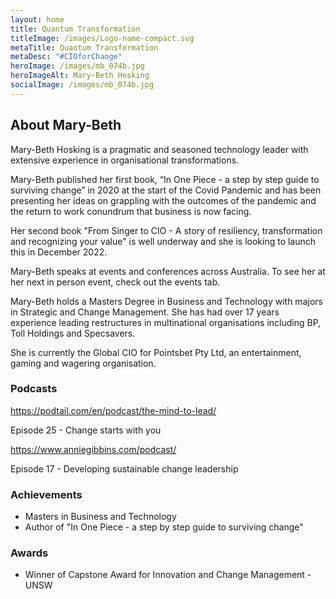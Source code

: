 ```yaml
---
layout: home
title: Quantum Transformation
titleImage: /images/Logo-name-compact.svg
metaTitle: Quantum Transformation
metaDesc: "#CIOforChange"
heroImage: /images/mb_074b.jpg
heroImageAlt: Mary-Beth Hosking
socialImage: /images/mb_074b.jpg
---
```

## About Mary-Beth

<!--StartFragment-->

Mary-Beth Hosking is a pragmatic and seasoned technology leader with extensive experience in organisational transformations. 

Mary-Beth published her first book, “In One Piece - a step by step guide to surviving change” in 2020 at the start of the Covid Pandemic and has been presenting her ideas on grappling with the outcomes of the pandemic and the return to work conundrum that business is now facing.

Her second book "From Singer to CIO - A story of resiliency, transformation and recognizing your value" is well underway and she is looking to launch this in December 2022.

Mary-Beth speaks at events and conferences across Australia.  To see her at her next in person event, check out the events tab.

​Mary-Beth holds a Masters Degree in Business and Technology with majors in Strategic and Change Management. She has had over 17 years experience leading restructures in multinational organisations including BP, Toll Holdings and Specsavers.​

She is currently the Global CIO for Pointsbet Pty Ltd, an entertainment, gaming and wagering organisation.

<!--EndFragment-->

### Podcasts

<!--StartFragment-->

<https://podtail.com/en/podcast/the-mind-to-lead/>

Episode 25 - Change starts with you

<!--EndFragment-->

<!--StartFragment-->

<https://www.anniegibbins.com/podcast/>

Episode 17 - Developing sustainable change leadership

<!--EndFragment-->

### Achievements

* Masters in Business and Technology
* Author of "In One Piece - a step by step guide to surviving change"

### Awards

* Winner of Capstone Award for Innovation and Change Management - UNSW